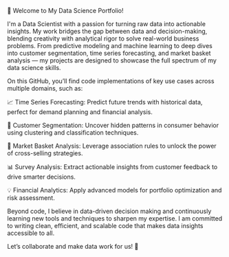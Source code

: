 👋 Welcome to My Data Science Portfolio! 

I'm a Data Scientist with a passion for turning raw data into actionable insights. My work bridges the gap between data and decision-making, blending creativity with analytical rigor to solve real-world business problems. From predictive modeling and machine learning to deep dives into customer segmentation, time series forecasting, and market basket analysis — my projects are designed to showcase the full spectrum of my data science skills.

On this GitHub, you’ll find code implementations of key use cases across multiple domains, such as:

📈 Time Series Forecasting: Predict future trends with historical data, perfect for demand planning and financial analysis.

👥 Customer Segmentation: Uncover hidden patterns in consumer behavior using clustering and classification techniques.

🛒 Market Basket Analysis: Leverage association rules to unlock the power of cross-selling strategies.

📊 Survey Analysis: Extract actionable insights from customer feedback to drive smarter decisions.

💡 Financial Analytics: Apply advanced models for portfolio optimization and risk assessment.

Beyond code, I believe in data-driven decision making and continuously learning new tools and techniques to sharpen my expertise. I am committed to writing clean, efficient, and scalable code that makes data insights accessible to all.

Let’s collaborate and make data work for us! 🚀
